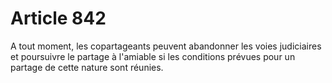 # Article 842

A tout moment, les copartageants peuvent abandonner les voies judiciaires et poursuivre le partage à l'amiable si les conditions prévues pour un partage de cette nature sont réunies.
